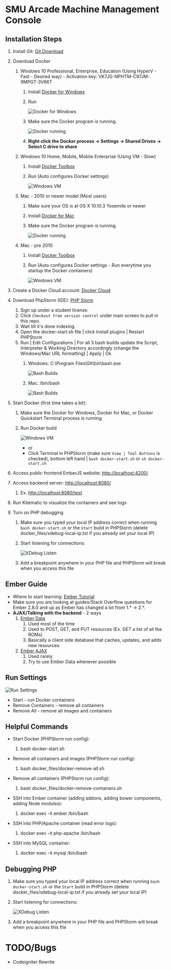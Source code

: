 # SMU Arcade Machine Management Console

## Installation Steps
1. Install Git: [Git Download](https://git-scm.com/download)
2. Download Docker
    1. Windows 10 Professional, Enterprise, Education (Using HyperV - Fast - Desired way) - Activation key: VK7JG-NPHTM-C97JM-9MPGT-3V66T
        1. Install [Docker for Windows](https://download.docker.com/win/stable/InstallDocker.msi)
        2. Run 
        
            ![Docker for Windows](documentation/windows_hyperv.png)
        3. Make sure the Docker program is running.
        
            ![Docker running](documentation/docker_running.png)
        4. **Right click the Docker process -> Settings -> Shared Drives -> Select C drive to share**
    2. Windows 10 Home, Mobile, Mobile Enterprise (Using VM - Slow)
        1. Install [Docker Toolbox](https://github.com/docker/toolbox/releases/download/v1.12.0/DockerToolbox-1.12.0.exe)
        2. Run (Auto configures Docker settings)
        
            ![Windows VM](documentation/windows_vm.png)
    3. Mac - 2010 or newer model (Most users)
        1. Make sure your OS is at OS X 10.10.3 Yosemite or newer
        2. Install [Docker for Mac](https://download.docker.com/mac/stable/Docker.dmg)
        3. Make sure the Docker program is running.
                
            ![Docker running](documentation/mac_current.png)
    4. Mac - pre 2010
        1. Install [Docker Toolbox](https://github.com/docker/toolbox/releases/download/v1.12.0/DockerToolbox-1.12.0.pkg)
        2. Run (Auto configures Docker settings - Run everytime you startup the Docker containers)
        
            ![Windows VM](documentation/mac_old.png)
3. Create a Docker Cloud account: [Docker Cloud](https://cloud.docker.com/)
4. Download PhpStorm (IDE): [PHP Storm](https://www.jetbrains.com/phpstorm/download/)
    1. Sign up under a student license.
    2. Click `Checkout from version control` under main screen to pull in this repo.
    3. Wait till it's done indexing.
    3. Open the docker-start.sh file | click Install plugins | Restart PHPStorm
    4. Run | Edit Configurations | For all 3 bash builds update the Script, Interpreter & Working Directory accordingly (change the Windows/Mac URL formatting) | Apply | Ok
        1. Windows: C:\Program Files\Git\bin\bash.exe
        
            ![Bash Builds](documentation/bash_builds_win.png)
        2. Mac: /bin/bash
        
            ![Bash Builds](documentation/bash_builds_mac.png)
    
5. Start Docker (first time takes a bit): 
    1. Make sure the Docker for Windows, Docker for Mac, or Docker Quickstart Terminal process is running
    2. Run Docker build
    
        ![Windows VM](documentation/phpstorm_start_build.png)
        * or
        * Click Terminal in PHPStorm (make sure `View | Tool Buttons` is checked), bottom left hand | `bash docker-start.sh` or `sh docker-start.sh`
        
    
6. Access public frontend EmberJS website: [http://localhost:4200/](http://localhost:4200/)
7. Access backend server: [http://localhost:8080/](http://localhost:8080/)
    1. Ex. [http://localhost:8080/test](http://localhost:8080/test)
8. Run Kitematic to visualize the containers and see logs
9. Turn on PHP debugging
    1. Make sure you typed your local IP address correct when running `bash docker-start.sh` or the `Start` build in PHPStorm (delete docker_files/xdebug-local-ip.txt if you already set your local IP)
    2. Start listening for connections:
    
        ![XDebug Listen](docker_files/xdebug_listen.png)
    3. Add a breakpoint anywhere in your PHP file and PHPStorm will break when you access this file
    
## Ember Guide
* Where to start learning: [Ember Tutorial](https://guides.emberjs.com/v2.8.0/tutorial/ember-cli/#toc_directory-structure)
* Make sure you are looking at guides/Stack Overflow questions for Ember 2.8.0 and up as Ember has changed a lot from 1.* -> 2.*. 
* **AJAX/Talking with the backend** - 2 ways
    1. [Ember Data](https://guides.emberjs.com/v2.8.0/tutorial/ember-data/)
        1. Used most of the time
        2. Used to POST, GET, and PUT resources (Ex. GET a list of all the ROMs)
        3. Basically a client side database that caches, updates, and adds new resources.
    2. [Ember AJAX](https://github.com/ember-cli/ember-ajax)
        1. Used rarely
        2. Try to use Ember Data whenever possible

## Run Settings
![Run Settings](documentation/build_screenshot.png)  
* Start - run Docker containers
* Remove Containers - remove all containers
* Remove All - remove all images and containers

## Helpful Commands
* Start Docker (PHPStorm run config):
    1. bash docker-start.sh
* Remove all containers and images (PHPStorm run config):
    1. bash docker_files/docker-remove-all.sh
* Remove all containers (PHPStorm run config):
    1. bash docker_files/docker-remove-containers.sh
    
* SSH into Ember container (adding addons, adding bower components, adding Node modules):
    1. docker exec -it ember /bin/bash
* SSH into PHP/Apache container (read error logs):
    1. docker exec -it php-apache /bin/bash
* SSH into MySQL container:
    1. docker exec -it mysql /bin/bash
    
## Debugging PHP

1. Make sure you typed your local IP address correct when running `bash docker-start.sh` or the `Start` build in PHPStorm (delete docker_files/xdebug-local-ip.txt if you already set your local IP)

2. Start listening for connections:

    ![XDebug Listen](docker_files/xdebug_listen.png)

3. Add a breakpoint anywhere in your PHP file and PHPStorm will break when you access this file

# TODO/Bugs
* Codeigniter Rewrite